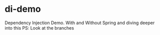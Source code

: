 # di-demo

Dependency Injection Demo.
With and Without Spring and diving deeper into this
PS: Look at the branches